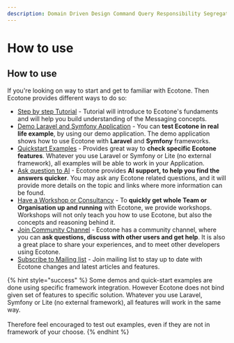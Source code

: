 ```yaml
---
description: Domain Driven Design Command Query Responsibility Segregation PHP
---
```


# How to use

## How to use

If you're looking on way to start and get to familiar with Ecotone. Then Ecotone provides different ways to do so:

* [Step by step Tutorial](../tutorial-php-ddd-cqrs-event-sourcing/) - Tutorial will introduce to Ecotone's fundaments and will help you build understanding of the Messaging concepts.
* [Demo Laravel and Symfony Application](https://github.com/ecotoneframework/php-ddd-cqrs-event-sourcing-symfony-laravel-ecotone) - You can **test Ecotone in real life example**, by using our demo application.  The demo application shows how to use Ecotone with **Laravel** and **Symfony** frameworks.
* [Quickstart Examples](https://github.com/ecotoneframework/quickstart-examples) - Provides great way to **check specific Ecotone features**. Whatever you use Laravel or Symfony or Lite (no external framework), all examples will be able to work in your Application.
* [Ask question to AI](https://docs.ecotone.tech/?q=) - Ecotone provides **AI support, to help you find the answers quicker**.  You may ask any Ecotone related questions, and it will provide more details on the topic and links where more information can be found.
* [Have a Workshop or Consultancy](../other/contact-workshops-and-support.md) - To **quickly get whole Team or Organisation up and running** with Ecotone, we provide workshops. Workshops will not only teach you how to use Ecotone, but also the concepts and reasoning behind it.
* [Join Community Channel](https://discord.gg/CctGMcrYnV) - Ecotone has a community channel, where you can **ask questions, discuss with other users and get help**.  It is also a great place to share your experiences, and to meet other developers using Ecotone.
* [Subscribe to Mailing list](https://blog.ecotone.tech/#/portal) - Join mailing list to stay up to date with Ecotone changes and latest articles and features.

{% hint style="success" %}
Some demos and quick-start examples are done using specific framework integration. However Ecotone does not bind given set of features to specific solution. Whatever you use Laravel, Symfony or Lite (no external framework), all features will work in the same way. \
\
Therefore feel encouraged to test out examples, even if they are not in framework of your choose.
{% endhint %}
